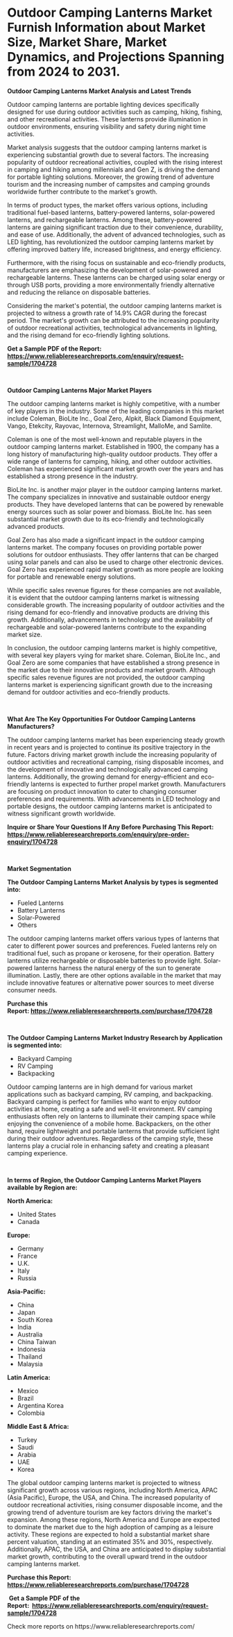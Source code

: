 <p><h1>Outdoor Camping Lanterns Market Furnish Information about Market Size, Market Share, Market Dynamics, and Projections Spanning from 2024 to 2031.</h1></p><p><strong>Outdoor Camping Lanterns Market Analysis and Latest Trends</strong></p>
<p><p>Outdoor camping lanterns are portable lighting devices specifically designed for use during outdoor activities such as camping, hiking, fishing, and other recreational activities. These lanterns provide illumination in outdoor environments, ensuring visibility and safety during night time activities.</p><p>Market analysis suggests that the outdoor camping lanterns market is experiencing substantial growth due to several factors. The increasing popularity of outdoor recreational activities, coupled with the rising interest in camping and hiking among millennials and Gen Z, is driving the demand for portable lighting solutions. Moreover, the growing trend of adventure tourism and the increasing number of campsites and camping grounds worldwide further contribute to the market's growth.</p><p>In terms of product types, the market offers various options, including traditional fuel-based lanterns, battery-powered lanterns, solar-powered lanterns, and rechargeable lanterns. Among these, battery-powered lanterns are gaining significant traction due to their convenience, durability, and ease of use. Additionally, the advent of advanced technologies, such as LED lighting, has revolutionized the outdoor camping lanterns market by offering improved battery life, increased brightness, and energy efficiency.</p><p>Furthermore, with the rising focus on sustainable and eco-friendly products, manufacturers are emphasizing the development of solar-powered and rechargeable lanterns. These lanterns can be charged using solar energy or through USB ports, providing a more environmentally friendly alternative and reducing the reliance on disposable batteries.</p><p>Considering the market's potential, the outdoor camping lanterns market is projected to witness a growth rate of 14.9% CAGR during the forecast period. The market's growth can be attributed to the increasing popularity of outdoor recreational activities, technological advancements in lighting, and the rising demand for eco-friendly lighting solutions.</p></p>
<p><strong>Get a Sample PDF of the Report:&nbsp; <a href="https://www.reliableresearchreports.com/enquiry/request-sample/1704728">https://www.reliableresearchreports.com/enquiry/request-sample/1704728</a></strong></p>
<p>&nbsp;</p>
<p><strong>Outdoor Camping Lanterns Major Market Players</strong></p>
<p><p>The outdoor camping lanterns market is highly competitive, with a number of key players in the industry. Some of the leading companies in this market include Coleman, BioLite Inc., Goal Zero, Alpkit, Black Diamond Equipment, Vango, Etekcity, Rayovac, Internova, Streamlight, MalloMe, and Samlite.</p><p>Coleman is one of the most well-known and reputable players in the outdoor camping lanterns market. Established in 1900, the company has a long history of manufacturing high-quality outdoor products. They offer a wide range of lanterns for camping, hiking, and other outdoor activities. Coleman has experienced significant market growth over the years and has established a strong presence in the industry.</p><p>BioLite Inc. is another major player in the outdoor camping lanterns market. The company specializes in innovative and sustainable outdoor energy products. They have developed lanterns that can be powered by renewable energy sources such as solar power and biomass. BioLite Inc. has seen substantial market growth due to its eco-friendly and technologically advanced products.</p><p>Goal Zero has also made a significant impact in the outdoor camping lanterns market. The company focuses on providing portable power solutions for outdoor enthusiasts. They offer lanterns that can be charged using solar panels and can also be used to charge other electronic devices. Goal Zero has experienced rapid market growth as more people are looking for portable and renewable energy solutions.</p><p>While specific sales revenue figures for these companies are not available, it is evident that the outdoor camping lanterns market is witnessing considerable growth. The increasing popularity of outdoor activities and the rising demand for eco-friendly and innovative products are driving this growth. Additionally, advancements in technology and the availability of rechargeable and solar-powered lanterns contribute to the expanding market size.</p><p>In conclusion, the outdoor camping lanterns market is highly competitive, with several key players vying for market share. Coleman, BioLite Inc., and Goal Zero are some companies that have established a strong presence in the market due to their innovative products and market growth. Although specific sales revenue figures are not provided, the outdoor camping lanterns market is experiencing significant growth due to the increasing demand for outdoor activities and eco-friendly products.</p></p>
<p>&nbsp;</p>
<p><strong>What Are The Key Opportunities For Outdoor Camping Lanterns Manufacturers?</strong></p>
<p><p>The outdoor camping lanterns market has been experiencing steady growth in recent years and is projected to continue its positive trajectory in the future. Factors driving market growth include the increasing popularity of outdoor activities and recreational camping, rising disposable incomes, and the development of innovative and technologically advanced camping lanterns. Additionally, the growing demand for energy-efficient and eco-friendly lanterns is expected to further propel market growth. Manufacturers are focusing on product innovation to cater to changing consumer preferences and requirements. With advancements in LED technology and portable designs, the outdoor camping lanterns market is anticipated to witness significant growth worldwide.</p></p>
<p><strong>Inquire or Share Your Questions If Any Before Purchasing This Report: <a href="https://www.reliableresearchreports.com/enquiry/pre-order-enquiry/1704728">https://www.reliableresearchreports.com/enquiry/pre-order-enquiry/1704728</a></strong></p>
<p>&nbsp;</p>
<p><strong>Market Segmentation</strong></p>
<p><strong>The Outdoor Camping Lanterns Market Analysis by types is segmented into:</strong></p>
<p><ul><li>Fueled Lanterns</li><li>Battery Lanterns</li><li>Solar-Powered</li><li>Others</li></ul></p>
<p><p>The outdoor camping lanterns market offers various types of lanterns that cater to different power sources and preferences. Fueled lanterns rely on traditional fuel, such as propane or kerosene, for their operation. Battery lanterns utilize rechargeable or disposable batteries to provide light. Solar-powered lanterns harness the natural energy of the sun to generate illumination. Lastly, there are other options available in the market that may include innovative features or alternative power sources to meet diverse consumer needs.</p></p>
<p><strong>Purchase this Report:&nbsp;<a href="https://www.reliableresearchreports.com/purchase/1704728">https://www.reliableresearchreports.com/purchase/1704728</a></strong></p>
<p>&nbsp;</p>
<p><strong>The Outdoor Camping Lanterns Market Industry Research by Application is segmented into:</strong></p>
<p><ul><li>Backyard Camping</li><li>RV Camping</li><li>Backpacking</li></ul></p>
<p><p>Outdoor camping lanterns are in high demand for various market applications such as backyard camping, RV camping, and backpacking. Backyard camping is perfect for families who want to enjoy outdoor activities at home, creating a safe and well-lit environment. RV camping enthusiasts often rely on lanterns to illuminate their camping space while enjoying the convenience of a mobile home. Backpackers, on the other hand, require lightweight and portable lanterns that provide sufficient light during their outdoor adventures. Regardless of the camping style, these lanterns play a crucial role in enhancing safety and creating a pleasant camping experience.</p></p>
<p>&nbsp;</p>
<p><strong>In terms of Region, the Outdoor Camping Lanterns Market Players available by Region are:</strong></p>
<p>
    <p> <strong> North America: </strong>
        <ul>
            <li>United States</li>
            <li>Canada</li>
        </ul>
        </p> 
    <p> <strong> Europe: </strong>
        <ul>
            <li>Germany</li>
            <li>France</li>
            <li>U.K.</li>
            <li>Italy</li>
            <li>Russia</li>
        </ul>
        </p> 
    <p> <strong> Asia-Pacific: </strong>
        <ul>
            <li>China</li>
            <li>Japan</li>
            <li>South Korea</li>
            <li>India</li>
            <li>Australia</li>
            <li>China Taiwan</li>
            <li>Indonesia</li>
            <li>Thailand</li>
            <li>Malaysia</li>
        </ul>
        </p> 
    <p> <strong> Latin America: </strong>
        <ul>
            <li>Mexico</li>
            <li>Brazil</li>
            <li>Argentina Korea</li>
            <li>Colombia</li>
        </ul>
        </p> 
    <p> <strong> Middle East & Africa: </strong>
        <ul>
            <li>Turkey</li>
            <li>Saudi</li>
            <li>Arabia</li>
            <li>UAE</li>
            <li>Korea</li>
        </ul>
    </p>
    </p>
<p><p>The global outdoor camping lanterns market is projected to witness significant growth across various regions, including North America, APAC (Asia Pacific), Europe, the USA, and China. The increased popularity of outdoor recreational activities, rising consumer disposable income, and the growing trend of adventure tourism are key factors driving the market's expansion. Among these regions, North America and Europe are expected to dominate the market due to the high adoption of camping as a leisure activity. These regions are expected to hold a substantial market share percent valuation, standing at an estimated 35% and 30%, respectively. Additionally, APAC, the USA, and China are anticipated to display substantial market growth, contributing to the overall upward trend in the outdoor camping lanterns market.</p></p>
<p><strong>Purchase this Report: <a href="https://www.reliableresearchreports.com/purchase/1704728">https://www.reliableresearchreports.com/purchase/1704728</a></strong></p>
<p>&nbsp;<strong>Get a Sample PDF of the Report:&nbsp;&nbsp;<a href="https://www.reliableresearchreports.com/enquiry/request-sample/1704728">https://www.reliableresearchreports.com/enquiry/request-sample/1704728</a></strong></p>
<p><strong></strong></p>
<p>Check more reports on https://www.reliableresearchreports.com/</p>